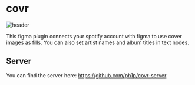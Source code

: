 # covr

![header](https://user-images.githubusercontent.com/15351728/164327181-f8926180-8251-4337-942d-656989a9f555.png)

This figma plugin connects your spotify account with figma to use cover images as fills.
You can also set artist names and album titles in text nodes.

## Server

You can find the server here: https://github.com/ph1p/covr-server
